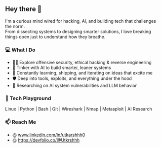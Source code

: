## Hey there 👋

I'm a curious mind wired for hacking, AI, and building tech that challenges the norm.  
From dissecting systems to designing smarter solutions, I love breaking things open just to understand how they breathe.

### 💻 What I Do
- 🥷🏼 Explore offensive security, ethical hacking & reverse engineering  
- 🧩 Tinker with AI to build smarter, leaner systems  
- 🧠 Constantly learning, shipping, and iterating on ideas that excite me  
- 🛡️ Deep into tools, exploits, and everything under the hood 
- 🧪 Researching on AI system vulnerabilities and LLM behavior

### 🧰 Tech Playground

Linux | Python | Bash | Git | Wireshark | Nmap | Metasploit | AI Research

### 📫 Reach Me
- @ www.linkedin.com/in/utkarshhh0
- @ https://devfolio.co/@Utkrshhh

<!---
utkarshgupta03/utkarshgupta03 is a ✨ special ✨ repository because its `README.md` (this file) appears on your GitHub profile.
You can click the Preview link to take a look at your changes.
--->
